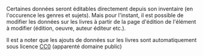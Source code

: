 <!-- LANG:EN, title="How to edit books data"-->
 
<!-- LANG:FR, title="Comment éditer les données de livres"-->
 
Certaines données seront éditables directement depuis son inventaire (en l'occurence les genres et sujets). Mais pour l'instant, il est possible de modifier les données sur les livres à partir de la page d'édition de  l'élément à modifier (édition, oeuvre, auteur éditeur etc.).

Il est a noter que les ajouts de données sur les livres sont automatiquement sous licence [CC0](https://en.wikipedia.org/wiki/Creative_Commons_license#Zero_/_public_domain) (apparenté domaine public)